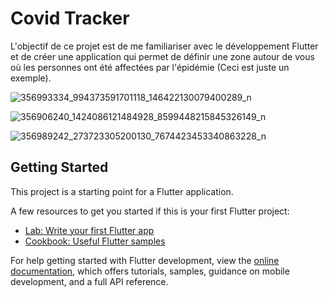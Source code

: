 # Covid Tracker

L'objectif de ce projet est de me familiariser avec le développement Flutter et de créer une application qui permet de définir une zone autour de vous où les personnes ont été affectées par l'épidémie (Ceci est juste un exemple).

![356993334_994373591701118_146422130079400289_n](https://github.com/RACHADDOUlFIKAR/Covid_Tracker/assets/97551741/08f0a809-a60e-4307-a830-0173cbb49d12)

![356906240_1424086121484928_8599448215845326149_n](https://github.com/RACHADDOUlFIKAR/Covid_Tracker/assets/97551741/7cbb9073-282b-4ade-808e-169207ee3978)

![356989242_273723305200130_7674423453340863228_n](https://github.com/RACHADDOUlFIKAR/Covid_Tracker/assets/97551741/54e2a54b-a955-4117-8f3b-a06b91ce98e9)





## Getting Started

This project is a starting point for a Flutter application.

A few resources to get you started if this is your first Flutter project:

- [Lab: Write your first Flutter app](https://docs.flutter.dev/get-started/codelab)
- [Cookbook: Useful Flutter samples](https://docs.flutter.dev/cookbook)

For help getting started with Flutter development, view the
[online documentation](https://docs.flutter.dev/), which offers tutorials,
samples, guidance on mobile development, and a full API reference.

